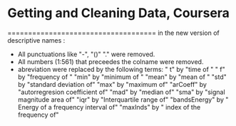 # Getting and Cleaning Data, Coursera
====================================
in the new version of descriptive names :

* All punctuations like "-", "()" "." were removed.
* All numbers (1:561) that preceedes the colname were removed.
* abreviation were replaced by the following terms:
" t" by "time of "
" f" by "frequency of "
"min" by "minimum of "
"mean" by "mean of "
"std" by "standard deviation of"
"max" by "maximum of"
"arCoeff" by "autorregresion coefficient of"
"mad" by "median of"
"sma" by "signal magnitude area of"
"iqr" by "Interquartile range of"
"bandsEnergy" by " Energy of a frequency interval of"
"maxInds" by " index of the frequency of"